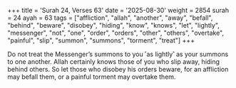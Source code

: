 +++
title = 'Surah 24, Verses 63'
date = '2025-08-30'
weight = 2854
surah = 24
ayah = 63
tags = ["affliction", "allah", "another", "away", "befall", "behind", "beware", "disobey", "hiding", "know", "knows", "let", "lightly", "messenger", "not", "one", "order", "orders", "other", "others", "overtake", "painful", "slip", "summon", "summons", "torment", "treat"]
+++

Do not treat the Messenger’s summons to you ˹as lightly˺ as your summons to one another. Allah certainly knows those of you who slip away, hiding behind others. So let those who disobey his orders beware, for an affliction may befall them, or a painful torment may overtake them.